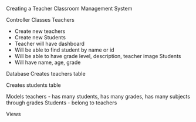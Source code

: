 Creating a Teacher Classroom Management System

Controller Classes
Teachers
 - Create new teachers
 - Create new Students
 - Teacher will have dashboard
 - Will be able to find student by name or id
 - Will be able to have grade level, description, teacher image
Students
 - Will have name, age, grade

Database
Creates teachers table

Creates students table

Models
teachers - has many students, has many grades, has many subjects through grades
Students - belong to teachers

Views
